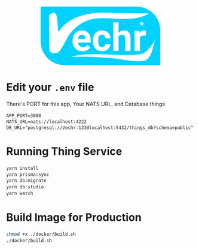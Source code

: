 <p align="center">
  <a href="" target="blank"><img src="./public/logo.svg" width="320" alt="Vechr Logo" /></a>
</p>

# Edit your `.env` file
There's PORT for this app, Your NATS URL, and Database things
```
APP_PORT=3000
NATS_URL=nats://localhost:4222
DB_URL="postgresql://Vechr:123@localhost:5432/things_db?schema=public"
```

# Running Thing Service
```bash
yarn install
yarn prisma:sync
yarn db:migrate
yarn db:studio
yarn watch
```

# Build Image for Production
```bash
chmod +x ./docker/build.sh
./docker/build.sh
```